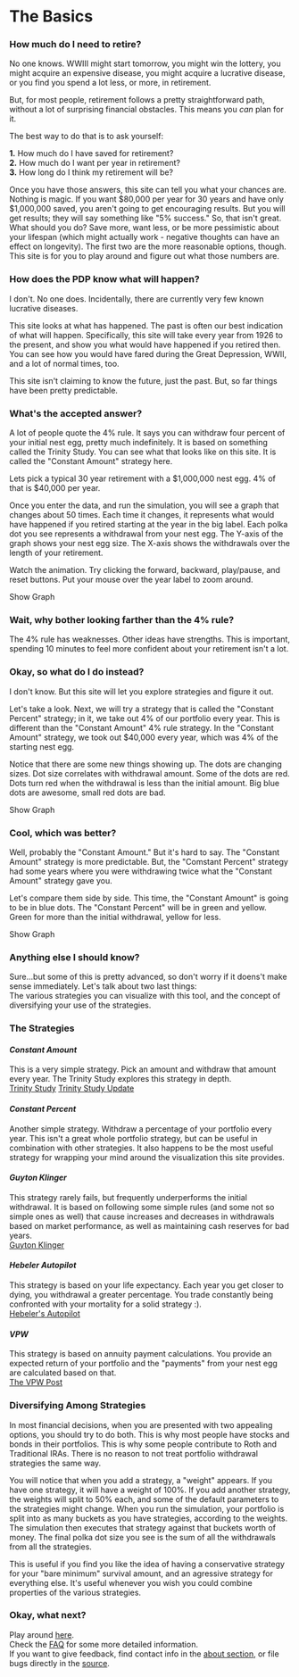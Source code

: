 # The Basics

### How much do I need to retire?  

No one knows.
WWIII might start tomorrow, you might win the lottery, you might acquire an expensive disease, you might acquire a lucrative disease, or you find you spend a lot less, or more, in retirement.  

But, for most people, retirement follows a pretty straightforward path, without a lot of surprising financial obstacles.
This means you *can* plan for it.

The best way to do that is to ask yourself:  
 
**1.** How much do I have saved for retirement?  
**2.** How much do I want per year in retirement?  
**3.** How long do I think my retirement will be?

Once you have those answers, this site can tell you what your chances are.
Nothing is magic.
If you want $80,000 per year for 30 years and have only $1,000,000 saved, you aren't going to get encouraging results.
But you will get results; they will say something like "5% success." 
So, that isn't great. 
What should you do?
Save more, want less, or be more pessimistic about your lifespan (which might actually work - negative thoughts can have an effect on longevity).
The first two are the more reasonable options, though.
This site is for you to play around and figure out what those numbers are.

### How does the PDP know what will happen?

I don't. 
No one does. 
Incidentally, there are currently very few known lucrative diseases.  

This site looks at what has happened.
The past is often our best indication of what will happen. 
Specifically, this site will take every year from 1926 to the present, and show you what would have happened if you retired then.
You can see how you would have fared during the Great Depression, WWII, and a lot of normal times, too.

This site isn't claiming to know the future, just the past.
But, so far things have been pretty predictable. 

### What's the accepted answer?

A lot of people quote the 4% rule.
It says you can withdraw four percent of your initial nest egg, pretty much indefinitely.
It is based on something called the Trinity Study.
You can see what that looks like on this site.
It is called the "Constant Amount" strategy here.

Lets pick a typical 30 year retirement with a $1,000,000 nest egg.
4% of that is $40,000 per year.

Once you enter the data, and run the simulation, you will see a graph that changes about 50 times. 
Each time it changes, it represents what would have happened if you retired starting at the year in the big label.
Each polka dot you see represents a withdrawal from your nest egg.
The Y-axis of the graph shows your nest egg size.
The X-axis shows the withdrawals over the length of your retirement.

Watch the animation.
Try clicking the forward, backward, play/pause, and reset buttons.
Put your mouse over the year label to zoom around.

<label type="submit" class="trinityGraphButt">Show Graph</label>
<p id="trinityGraph" style="display: none;"></p>

### Wait, why bother looking farther than the 4% rule?

The 4% rule has weaknesses.
Other ideas have strengths.
This is important, spending 10 minutes to feel more confident about your retirement isn't a lot.
  
### Okay, so what do I do instead?

I don't know.
But this site will let you explore strategies and figure it out.

Let's take a look.
Next, we will try a strategy that is called the "Constant Percent" strategy; in it, we take out 4% of our portfolio every year.
This is different than the "Constant Amount" 4% rule strategy.
In the "Constant Amount" strategy, we took out $40,000 every year, which was 4% of the starting nest egg.

Notice that there are some new things showing up.
The dots are changing sizes.
Dot size correlates with withdrawal amount.
Some of the dots are red.
Dots turn red when the withdrawal is less than the initial amount.
Big blue dots are awesome, small red dots are bad.

<label type="submit" class="percentGraphButt">Show Graph</label>
<p id="percentGraph" style="display: none;"></p>

### Cool, which was better?

Well, probably the "Constant Amount."
But it's hard to say.
The "Constant Amount" strategy is more predictable.
But, the "Comstant Percent" strategy had some years where you were withdrawing twice what the "Constant Amount" strategy gave you. 

Let's compare them side by side.
This time, the "Constant Amount" is going to be in blue dots.
The "Constant Percent" will be in green and yellow.
Green for more than the initial withdrawal, yellow for less.

<label type="submit" class="compareGraphButt">Show Graph</label>
<p id="compareGraph" style="display: none;"></p>

### Anything else I should know?

Sure...but some of this is pretty advanced, so don't worry if it doens't make sense immediately.
Let's talk about two last things:  
The various strategies you can visualize with this tool, and the concept of diversifying your use of the strategies.

### The Strategies

#### *Constant Amount*

This is a very simple strategy.
Pick an amount and withdraw that amount every year.
The Trinity Study explores this strategy in depth.  
<a href="http://afcpe.org/assets/pdf/vol1014.pdf" target="_blank">Trinity Study</a>
<a href="https://www.onefpa.org/journal/Pages/Portfolio%20Success%20Rates%20Where%20to%20Draw%20the%20Line.aspx" target="_blank">Trinity Study Update</a>

#### *Constant Percent*

Another simple strategy.
Withdraw a percentage of your portfolio every year.
This isn't a great whole portfolio strategy, but can be useful in combination with other strategies.
It also happens to be the most useful strategy for wrapping your mind around the visualization this site provides.

#### *Guyton Klinger*

This strategy rarely fails, but frequently underperforms the initial withdrawal.
It is based on following some simple rules (and some not so simple ones as well) that cause increases and decreases in withdrawals based on market performance, as well as maintaining cash reserves for bad years.  
<a href="http://cornerstonewealthadvisors.com/wp-content/uploads/2014/09/08-06_WebsiteArticle.pdf" target="_blank">Guyton Klinger</a>

#### *Hebeler Autopilot*

This strategy is based on your life expectancy.
Each year you get closer to dying, you withdrawal a greater percentage.
You trade constantly being confronted with your mortality for a solid strategy :).    
<a href="http://www.marketwatch.com/story/put-retirement-savings-withdrawals-on-autopilot-2013-07-24" target="_blank">Hebeler's Autopilot</a>

#### *VPW*

This strategy is based on annuity payment calculations.
You provide an expected return of your portfolio and the "payments" from your nest egg are calculated based on that.  
<a href="https://www.bogleheads.org/forum/viewtopic.php?t=120430" target="_blank">The VPW Post</a>

### Diversifying Among Strategies

In most financial decisions, when you are presented with two appealing options, you should try to do both.
This is why most people have stocks and bonds in their portfolios.
This is why some people contribute to Roth and Traditional IRAs.
There is no reason to not treat portfolio withdrawal strategies the same way.

You will notice that when you add a strategy, a "weight" appears.
If you have one strategy, it will have a weight of 100%. 
If you add another strategy, the weights will split to 50% each, and some of the default parameters to the strategies might change.
When you run the simulation, your portfolio is split into as many buckets as you have strategies, according to the weights.
The simulation then executes that strategy against that buckets worth of money.
The final polka dot size you see is the sum of all the withdrawals from all the strategies.

This is useful if you find you like the idea of having a conservative strategy for your "bare minimum" survival amount, and an agressive strategy for everything else.
It's useful whenever you wish you could combine properties of the various strategies.


### Okay, what next?

Play around [here](.\home).  
Check the [FAQ](.\faq) for some more detailed information.  
If you want to give feedback, find contact info in the [about section](.\about), or file bugs directly in the [source](.\source).
